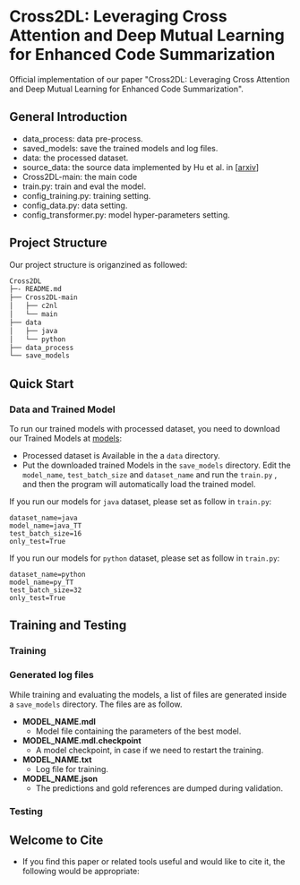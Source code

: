 # Cross2DL: Leveraging Cross Attention and Deep Mutual Learning for Enhanced Code Summarization

Official implementation of our paper "Cross2DL: Leveraging Cross Attention and Deep
Mutual Learning for Enhanced Code Summarization".

## General Introduction

- data_process: data pre-process.
- saved_models: save the trained models and log files.
- data: the processed dataset.
- source_data: the source data implemented by Hu et al. in [[arxiv](https://arxiv.org/abs/2005.00653)]
- Cross2DL-main: the main code
- train.py: train and eval the model.
- config_training.py: training setting.
- config_data.py: data setting.
- config_transformer.py: model hyper-parameters setting.

## Project Structure

Our project structure is origanzined as followed:

```bash
Cross2DL
├─- README.md
├── Cross2DL-main
│   ├── c2nl
│   └── main
├── data
│   ├── java
│   └── python
├── data_process
└── save_models
```

## Quick Start

### Data and Trained Model

To run our trained models with processed dataset, you need to download our Trained Models at [models](https://drive.google.com/drive/folders/1FBTN6xPVFJ7R05th9IMvFpKTNNtgxFI-?usp=sharing):

- Processed dataset is Available in the a `data` directory.
- Put the downloaded trained Models in the `save_models` directory. Edit the `model_name`, `test_batch_size` and `dataset_name` and run the `train.py` , and then the program will automatically load the trained model.

If you run our models for `java` dataset, please set as follow in  `train.py`:

```
dataset_name=java
model_name=java_TT
test_batch_size=16
only_test=True
```

If you run our models for `python` dataset, please set as follow in  `train.py`:

```
dataset_name=python
model_name=py_TT
test_batch_size=32
only_test=True
```



## Training and Testing

### Training

### Generated log files

While training and evaluating the models, a list of files are generated inside a `save_models` directory. The files are as follow.

- **MODEL_NAME.mdl**
  - Model file containing the parameters of the best model.
- **MODEL_NAME.mdl.checkpoint**
  - A model checkpoint, in case if we need to restart the training.
- **MODEL_NAME.txt**
  - Log file for training.
- **MODEL_NAME.json**
  - The predictions and gold references are dumped during validation.

### Testing



## Welcome to Cite

- If you find this paper or related tools useful and would like to cite it, the following would be appropriate:

```

```

  
